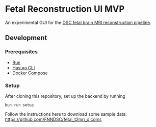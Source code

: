 # Fetal Reconstruction UI MVP

An experimental GUI for the
[DSC fetal brain MRI reconstruction pipeline](https://github.com/FNNDSC/Fetal_Brain_MRI_Reconstruction_Pipeline).

## Development

### Prerequisites

- [Bun](https://bun.sh/)
- [Hasura CLI](https://hasura.io/docs/2.0/hasura-cli/overview/)
- [Docker Compose](https://docs.docker.com/compose/)

### Setup

After cloning this repository, set up the backend by running

```shell
bun run setup
```

Follow the instructions here to download some sample data: https://github.com/FNNDSC/fetal_t2mri_dicoms

